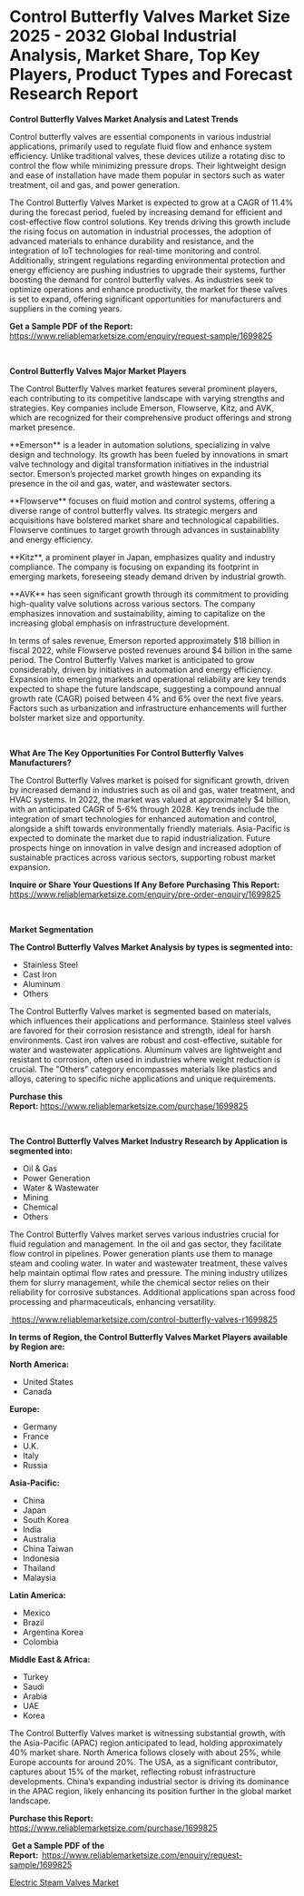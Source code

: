 <p><h1>Control Butterfly Valves Market Size 2025 - 2032 Global Industrial Analysis, Market Share, Top Key Players, Product Types and Forecast Research Report</h1></p><p><strong>Control Butterfly Valves Market Analysis and Latest Trends</strong></p>
<p><p>Control butterfly valves are essential components in various industrial applications, primarily used to regulate fluid flow and enhance system efficiency. Unlike traditional valves, these devices utilize a rotating disc to control the flow while minimizing pressure drops. Their lightweight design and ease of installation have made them popular in sectors such as water treatment, oil and gas, and power generation.</p><p>The Control Butterfly Valves Market is expected to grow at a CAGR of 11.4% during the forecast period, fueled by increasing demand for efficient and cost-effective flow control solutions. Key trends driving this growth include the rising focus on automation in industrial processes, the adoption of advanced materials to enhance durability and resistance, and the integration of IoT technologies for real-time monitoring and control. Additionally, stringent regulations regarding environmental protection and energy efficiency are pushing industries to upgrade their systems, further boosting the demand for control butterfly valves. As industries seek to optimize operations and enhance productivity, the market for these valves is set to expand, offering significant opportunities for manufacturers and suppliers in the coming years.</p></p>
<p><strong>Get a Sample PDF of the Report:&nbsp;</strong> <a href="https://www.reliablemarketsize.com/enquiry/request-sample/1699825?utm_campaign=1133&utm_medium=2&utm_source=Github&utm_content=ia&utm_term=09012025&utm_id=control-butterfly-valves">https://www.reliablemarketsize.com/enquiry/request-sample/1699825</a></p>
<p>&nbsp;</p>
<p><strong>Control Butterfly Valves Major Market Players</strong></p>
<p><p>The Control Butterfly Valves market features several prominent players, each contributing to its competitive landscape with varying strengths and strategies. Key companies include Emerson, Flowserve, Kitz, and AVK, which are recognized for their comprehensive product offerings and strong market presence.</p><p>**Emerson** is a leader in automation solutions, specializing in valve design and technology. Its growth has been fueled by innovations in smart valve technology and digital transformation initiatives in the industrial sector. Emerson’s projected market growth hinges on expanding its presence in the oil and gas, water, and wastewater sectors.</p><p>**Flowserve** focuses on fluid motion and control systems, offering a diverse range of control butterfly valves. Its strategic mergers and acquisitions have bolstered market share and technological capabilities. Flowserve continues to target growth through advances in sustainability and energy efficiency.</p><p>**Kitz**, a prominent player in Japan, emphasizes quality and industry compliance. The company is focusing on expanding its footprint in emerging markets, foreseeing steady demand driven by industrial growth.</p><p>**AVK** has seen significant growth through its commitment to providing high-quality valve solutions across various sectors. The company emphasizes innovation and sustainability, aiming to capitalize on the increasing global emphasis on infrastructure development.</p><p>In terms of sales revenue, Emerson reported approximately $18 billion in fiscal 2022, while Flowserve posted revenues around $4 billion in the same period. The Control Butterfly Valves market is anticipated to grow considerably, driven by initiatives in automation and energy efficiency. Expansion into emerging markets and operational reliability are key trends expected to shape the future landscape, suggesting a compound annual growth rate (CAGR) poised between 4% and 6% over the next five years. Factors such as urbanization and infrastructure enhancements will further bolster market size and opportunity.</p></p>
<p>&nbsp;</p>
<p><strong>What Are The Key Opportunities For Control Butterfly Valves Manufacturers?</strong></p>
<p><p>The Control Butterfly Valves market is poised for significant growth, driven by increased demand in industries such as oil and gas, water treatment, and HVAC systems. In 2022, the market was valued at approximately $4 billion, with an anticipated CAGR of 5-6% through 2028. Key trends include the integration of smart technologies for enhanced automation and control, alongside a shift towards environmentally friendly materials. Asia-Pacific is expected to dominate the market due to rapid industrialization. Future prospects hinge on innovation in valve design and increased adoption of sustainable practices across various sectors, supporting robust market expansion.</p></p>
<p><strong>Inquire or Share Your Questions If Any Before Purchasing This Report:</strong> <a href="https://www.reliablemarketsize.com/enquiry/pre-order-enquiry/1699825?utm_campaign=1133&utm_medium=2&utm_source=Github&utm_content=ia&utm_term=09012025&utm_id=control-butterfly-valves">https://www.reliablemarketsize.com/enquiry/pre-order-enquiry/1699825</a></p>
<p>&nbsp;</p>
<p><strong>Market Segmentation</strong></p>
<p><strong>The Control Butterfly Valves Market Analysis by types is segmented into:</strong></p>
<p><ul><li>Stainless Steel</li><li>Cast Iron</li><li>Aluminum</li><li>Others</li></ul></p>
<p><p>The Control Butterfly Valves market is segmented based on materials, which influences their applications and performance. Stainless steel valves are favored for their corrosion resistance and strength, ideal for harsh environments. Cast iron valves are robust and cost-effective, suitable for water and wastewater applications. Aluminum valves are lightweight and resistant to corrosion, often used in industries where weight reduction is crucial. The "Others" category encompasses materials like plastics and alloys, catering to specific niche applications and unique requirements.</p></p>
<p><strong>Purchase this Report:&nbsp;</strong><a href="https://www.reliablemarketsize.com/purchase/1699825?utm_campaign=1133&utm_medium=2&utm_source=Github&utm_content=ia&utm_term=09012025&utm_id=control-butterfly-valves">https://www.reliablemarketsize.com/purchase/1699825</a></p>
<p>&nbsp;</p>
<p><strong>The Control Butterfly Valves Market Industry Research by Application is segmented into:</strong></p>
<p><ul><li>Oil & Gas</li><li>Power Generation</li><li>Water & Wastewater</li><li>Mining</li><li>Chemical</li><li>Others</li></ul></p>
<p><p>The Control Butterfly Valves market serves various industries crucial for fluid regulation and management. In the oil and gas sector, they facilitate flow control in pipelines. Power generation plants use them to manage steam and cooling water. In water and wastewater treatment, these valves help maintain optimal flow rates and pressure. The mining industry utilizes them for slurry management, while the chemical sector relies on their reliability for corrosive substances. Additional applications span across food processing and pharmaceuticals, enhancing versatility.</p></p>
<p><a href="https://www.reliablemarketsize.com/control-butterfly-valves-r1699825?utm_campaign=1133&utm_medium=2&utm_source=Github&utm_content=ia&utm_term=09012025&utm_id=control-butterfly-valves">&nbsp;https://www.reliablemarketsize.com/control-butterfly-valves-r1699825</a></p>
<p><strong>In terms of Region, the Control Butterfly Valves Market Players available by Region are:</strong></p>
<p>
    <p> <strong> North America: </strong>
        <ul>
            <li>United States</li>
            <li>Canada</li>
        </ul>
        </p> 
    <p> <strong> Europe: </strong>
        <ul>
            <li>Germany</li>
            <li>France</li>
            <li>U.K.</li>
            <li>Italy</li>
            <li>Russia</li>
        </ul>
        </p> 
    <p> <strong> Asia-Pacific: </strong>
        <ul>
            <li>China</li>
            <li>Japan</li>
            <li>South Korea</li>
            <li>India</li>
            <li>Australia</li>
            <li>China Taiwan</li>
            <li>Indonesia</li>
            <li>Thailand</li>
            <li>Malaysia</li>
        </ul>
        </p> 
    <p> <strong> Latin America: </strong>
        <ul>
            <li>Mexico</li>
            <li>Brazil</li>
            <li>Argentina Korea</li>
            <li>Colombia</li>
        </ul>
        </p> 
    <p> <strong> Middle East & Africa: </strong>
        <ul>
            <li>Turkey</li>
            <li>Saudi</li>
            <li>Arabia</li>
            <li>UAE</li>
            <li>Korea</li>
        </ul>
    </p>
    </p>
<p><p>The Control Butterfly Valves market is witnessing substantial growth, with the Asia-Pacific (APAC) region anticipated to lead, holding approximately 40% market share. North America follows closely with about 25%, while Europe accounts for around 20%. The USA, as a significant contributor, captures about 15% of the market, reflecting robust infrastructure developments. China’s expanding industrial sector is driving its dominance in the APAC region, likely enhancing its position further in the global market landscape.</p></p>
<p><strong>Purchase this Report: </strong><a href="https://www.reliablemarketsize.com/purchase/1699825?utm_campaign=1133&utm_medium=2&utm_source=Github&utm_content=ia&utm_term=09012025&utm_id=control-butterfly-valves">https://www.reliablemarketsize.com/purchase/1699825</a></p>
<p>&nbsp;<strong>Get a Sample PDF of the Report:&nbsp;&nbsp;</strong><a href="https://www.reliablemarketsize.com/enquiry/request-sample/1699825?utm_campaign=1133&utm_medium=2&utm_source=Github&utm_content=ia&utm_term=09012025&utm_id=control-butterfly-valves">https://www.reliablemarketsize.com/enquiry/request-sample/1699825</a></p>
<p><strong></strong></p>
<p><p><a href="https://github.com/WillieWoodard/Market-Research-Report-List-7/blob/main/electric-steam-valves-market.md?utm_campaign=1133&utm_medium=2&utm_source=Github&utm_content=ia&utm_term=09012025&utm_id=control-butterfly-valves">Electric Steam Valves Market</a></p></p>